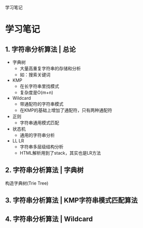 学习笔记
# 学习笔记

## 1. 字符串分析算法 | 总论
- 字典树
  - 大量高重复字符串的存储和分析
  - 如：搜索关键词
- KMP
  - 在长字符串里找模式
  - 复杂度是O(m+n)
- Wildcard
  - 带通配符的字符串模式
  - 在KMP的基础上增加了通配符，只有两种通配符
- 正则
  - 字符串通用模式匹配
- 状态机
  - 通用的字符串分析
- LL LR
  - 字符串多层级结构分析
  - HTML解析用到了stack，其实也是LR方法
## 2. 字符串分析算法 | 字典树
构造字典树(Trie Tree)
## 3. 字符串分析算法 | KMP字符串模式匹配算法
## 4. 字符串分析算法 | Wildcard